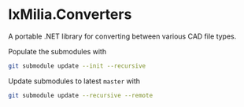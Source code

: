 ﻿IxMilia.Converters
==================

A portable .NET library for converting between various CAD file types.

Populate the submodules with

``` bash
git submodule update --init --recursive
```

Update submodules to latest `master` with

``` bash
git submodule update --recursive --remote
```
